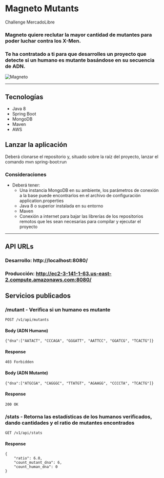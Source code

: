# __Magneto Mutants__
Challenge MercadoLibre

### Magneto quiere reclutar la mayor cantidad de mutantes para poder luchar contra los X-Men.
### Te ha contratado a ti para que desarrolles un proyecto que detecte si un humano es mutante basándose en su secuencia de ADN.

<img style="display:block; margin: 0 auto;" alt="Magneto" src="https://user-images.githubusercontent.com/58950018/115470578-ef1e9c00-a20c-11eb-974d-810d81e114d0.png">

---

## __Tecnologías__
- Java 8
- Spring Boot
- MongoDB
- Maven
- AWS

## __Lanzar la aplicación__
Deberá clonarse el repositorio y, situado sobre la raíz del proyecto, lanzar el comando mvn spring-boot:run

### Consideraciones
- Deberá tener:
  - Una instancia MongoDB en su ambiente, los parámetros de conexión a la base puede encontrarlos en el archivo de configuración application.properties
  - Java 8 o superior instalada en su entorno
  - Maven
  - Conexión a internet para bajar las librerías de los repositorios remotos que les sean necesarias para compilar y ejecutar el proyecto

---

## __API URLs__

### Desarrollo: http://localhost:8080/
### Producción: http://ec2-3-141-1-63.us-east-2.compute.amazonaws.com:8080/

## __Servicios publicados__

### /mutant - Verifica si un humano es mutante

``` 
POST /v1/api/mutants 
```
#### Body (ADN Humano)
```
{"dna":["AATACT", "CCCAGA", "GGGATT", "AATTCC", "GGATCG", "TCACTG"]}
```
#### Response
``` 
403 Forbidden 
```

#### Body (ADN Mutante)
```
{"dna":["ATGCGA", "CAGGGC", "TTATGT", "AGAAGG", "CCCCTA", "TCACTG"]}
```
#### Response
``` 
200 OK 
```

### /stats - Retorna las estadísticas de los humanos verificados, dando cantidades y el ratio de mutantes encontrados
``` 
GET /v1/api/stats 
``` 

#### Response
``` 
{
    "ratio": 6.0,
    "count_mutant_dna": 6,
    "count_human_dna": 0
}
```
